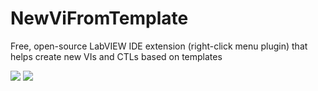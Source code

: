 # NewViFromTemplate
Free, open-source LabVIEW IDE extension (right-click menu plugin) that helps create new VIs and CTLs based on templates

<a href="https://www.vipm.io/package/robusto_systems_lib_new_vi_from_template_(right_click_menu_plugin)/"> <img src="https://www.vipm.io/package/robusto_systems_lib_new_vi_from_template_(right_click_menu_plugin)/badge.svg?metric=installs"></a> <a href="https://www.vipm.io/package/robusto_systems_lib_new_vi_from_template_(right_click_menu_plugin)/"><img src="https://www.vipm.io/package/robusto_systems_lib_new_vi_from_template_(right_click_menu_plugin)/badge.svg?metric=stars"></a>
